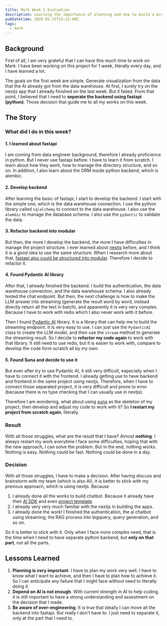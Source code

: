 ```yaml
---
title: Mark Week 1 Evaluation
description: Learning the importance of planning and mvp to build a product
pubDatetime: 2025-05-25T15:22:00Z
tags:
  - mark
---
```


## Background

First of all, I am very grateful that I can have this much time to work on Mark. I have been working on this project for 1 week, literally every day, and I have learned a lot.

The goals on the first week are simple. Generate visualization from the data that the AI already got from the data warehouse. At first, I surely try on the nextjs app that I already finished on the last week. But it failed. From that point, I believed that I need to **seperate the backend using fastapi (python)**. Those decision that guide me to all my works on this week.

## The Story

### What did I do in this week?

#### 1. I learned about fastapi

I am coming from data engineer background, therefore I already proficience in python. But I never use fastapi before. I have to learn it from scratch. I learn about how they work, how to manage the directory structure, and so on. In addition, I also learn about the ORM inside python backend, which is alembic.

#### 2. Develop backend

After learning the basic of fastapi, I start to develop the backend. I start with the simple one, which is the data warehouse connection. I use the python library called `sqlalchemy` to connect to the data warehouse. I also use the `alembic` to manage the database schema. I also use the `pydantic` to validate the data.

#### 3. Refactor backend into modular

But then, the more I develop the backend, the more I have difficulties in manage the project structure. I ever learned about [nestjs](https://nestjs.com/) before, and I think it is a good idea to use the same structure. When I research more about that, [fastapi also could be structured into modular](https://github.com/zhanymkanov/fastapi-best-practices#1-project-structure-consistent--predictable). Therefore I decide to refactor it.

#### 4. Found Pydantic AI library

After that, I already finished the backend. I build the authentication, the data warehouse connection, and the data warehouse schema. I also already tested the chat endpoint. But then, the next challenge is how to make the LLM answer into streaming (generate the result word by word, instead directly return all the text in batch), and apparently it is very very complex. Because I have to work with redis which I also never work with it before.

Then I found [Pydantic AI](https://github.com/pydantic-ai/pydantic-ai) library. It is a library that can help me to build the streaming endpoint. It is very easy to use. I can just use the `PydanticAI` class to create the LLM model, and then use the `stream` method to generate the streaming result. So I decide to **refactor my code again** to work with that library. It still need to use redis, but it is easier to work with, compare to develop the code form scratch all by my own.

#### 5. Found Suna and decide to use it

But even after try to use Pydantic AI, it still very difficult, especially when I have to connect it with the frontend. I already getting use to have backend and frontend in the same project using nextjs. Therefore, when I have to connect those separated project, it is very difficult and prone to error (because there is no type checking that I can usually use in nextjs).

Therefore I am wondering, what about using [suna](https://github.com/kortix-ai/suna) as the skeleton of my project, then develop and adjust my code to work with it? So **I restart my project from scratch again**, literally.

### Result

With all those struggles, what are the result that I have? Almost **nothing**. I always restart my work everytime I face some difficulties, hoping that with the new approach, I can solve the problem. But in the end, nothing works. Nothing is easy. Nothing could be fast. Nothing could be done in a day.

### Decision

With all those struggles, I have to make a decision. After having discuss and brainstorm with my team (which is also AI), it is better to stick with my previous approach, which is using nextjs. Because

1. I already done all the works to build chatbot. Because it already have their [AI SDK](https://ai-sdk.dev/docs/introduction) and even [project template](https://github.com/vercel/ai-chatbot).
2. I already very very much familiar with the nextjs in building the apps.
3. I already done the work! I finished the authentication, the ai chatbot using streaming, the RAG process into bigquery, query generation, and so on.

So it is better to stick with it. Only when I face more complex need, that is the time when I need to have separate python backend, but **only on that part**, not all the parts.

## Lessons Learned

1. **Planning is very important**. I have to plan my work very well. I have to know what I want to achieve, and then I have to plan how to achieve it. So I can anticipate any failure that I might face without need to literally doing it.
2. **Depend on AI is not enough**. With current strength in AI to help coding, it is still important to have a strong understanding and assestment on the decision that I made.
3. **Be aware of over-engineering**. It is true that ideally I can move all the backend into fastapi. But really I don't have to. I just need to separate it, only at the part that I need to.
